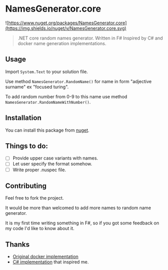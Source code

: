 # NamesGenerator.core
![https://www.nuget.org/packages/NamesGenerator.core](https://img.shields.io/nuget/v/NamesGenerator.core.svg)

> .NET core random names generator. Written in F#
> Inspired by C# and docker name generation implementations.


## Usage
Import `System.Text` to your solution file.

Use method `NamesGenerator.RandomName()` for name in form "adjective surname" ex "focused turing".

To add random number from 0-9 to this name use method `NamesGenerator.RandomNameWithNumber()`.


## Installation

You can install this package from [nuget](https://www.nuget.org/packages/NamesGenerator.core/).


## Things to do:

- [ ] Provide upper case variants with names.
- [ ] Let user specify the format somehow.
- [ ] Write proper .nuspec file.

## Contributing

Feel free to fork the project.

It would be more than welcomed to add more names to random name generator.

It is my first time writing something in F#, 
so if you got some feedback on my code I'd like to know about it.

## Thanks

- [Original docker implementation](https://github.com/moby/moby/blob/master/pkg/namesgenerator/names-generator.go)
- [C# implementation](https://github.com/richardkundl/NamesGenerator/blob/master/NamesGenerator/NamesGenerator.cs) that inspired me.